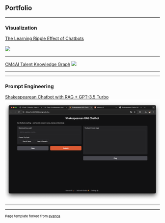 ## Portfolio

---

### Visualization 

[The Learning Ripple Effect of Chatbots](/sample_page)
<br>
<br>
<img src="images/Ripple-1.gif?raw=true"/>

---
[CM4AI Talent Knowledge Graph](/sample_page-2)
<img src="images/dummy_thumbnail.jpg?raw=true"/>

---

---

### Prompt Engineering

[Shakespearean Chatbot with RAG + GPT-3.5 Turbo](/sample_page-3)
<img src="images/RAG.png?raw=true"/>


---




---
<p style="font-size:11px">Page template forked from <a href="https://github.com/evanca/quick-portfolio">evanca</a></p>
<!-- Remove above link if you don't want to attibute -->

